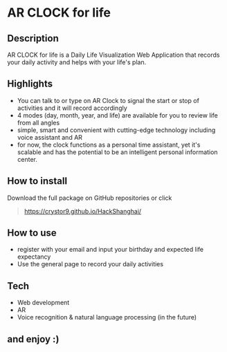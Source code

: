 # AR CLOCK for life
## Description
AR CLOCK for life is a Daily Life Visualization Web Application that records your daily activity and helps with your life's plan.

## Highlights
 - You can talk to or type on AR Clock to signal the start or stop of activities and it will record accordingly
 - 4 modes (day, month, year, and life) are available for you to review life from all angles
 - simple, smart and convenient with cutting-edge technology including voice assistant and AR
 - for now, the clock functions as a personal time assistant, yet it's scalable and has the potential to be an intelligent personal information center.

## How to install
Download the full package on GitHub repositories or click
> https://crystor9.github.io/HackShanghai/

## How to use
 - register with your email and input your birthday and expected life expectancy
 - Use the general page to record your daily activities

## Tech
 - Web development
 - AR
 - Voice recognition & natural language processing (in the future)


## and enjoy :)
